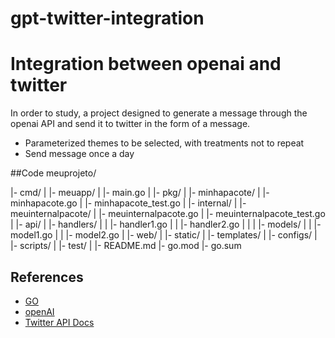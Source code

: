 # gpt-twitter-integration

# Integration between openai and twitter

In order to study, a project designed to generate a message through the openai API and send it to twitter in the form of a message.

- Parameterized themes to be selected, with treatments not to repeat
- Send message once a day

##Code
meuprojeto/

  |- cmd/
  |   |- meuapp/
  |       |- main.go
  |
  |- pkg/
  |   |- minhapacote/
  |       |- minhapacote.go
  |       |- minhapacote_test.go
  |
  |- internal/
  |   |- meuinternalpacote/
  |       |- meuinternalpacote.go
  |       |- meuinternalpacote_test.go
  |
  |- api/
  |   |- handlers/
  |   |   |- handler1.go
  |   |   |- handler2.go
  |   |
  |   |- models/
  |   |   |- model1.go
  |   |   |- model2.go
  |
  |- web/
  |   |- static/
  |   |- templates/
  |
  |- configs/
  |
  |- scripts/
  |
  |- test/
  |
  |- README.md
  |- go.mod
  |- go.sum



## References

- [GO](https://go.dev)
- [openAI](https://openai.com)
- [Twitter API Docs](https://developer.twitter.com/en/docs/twitter-api)
